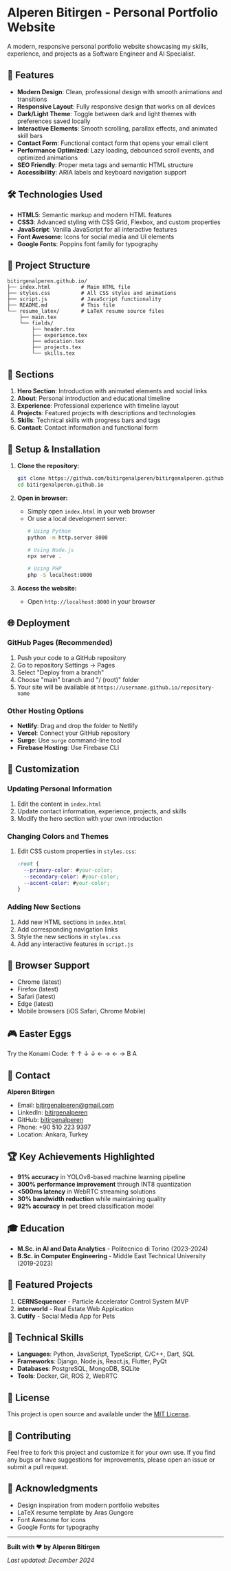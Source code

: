 # Alperen Bitirgen - Personal Portfolio Website

A modern, responsive personal portfolio website showcasing my skills, experience, and projects as a Software Engineer and AI Specialist.

## 🚀 Features

- **Modern Design**: Clean, professional design with smooth animations and transitions
- **Responsive Layout**: Fully responsive design that works on all devices
- **Dark/Light Theme**: Toggle between dark and light themes with preferences saved locally
- **Interactive Elements**: Smooth scrolling, parallax effects, and animated skill bars
- **Contact Form**: Functional contact form that opens your email client
- **Performance Optimized**: Lazy loading, debounced scroll events, and optimized animations
- **SEO Friendly**: Proper meta tags and semantic HTML structure
- **Accessibility**: ARIA labels and keyboard navigation support

## 🛠️ Technologies Used

- **HTML5**: Semantic markup and modern HTML features
- **CSS3**: Advanced styling with CSS Grid, Flexbox, and custom properties
- **JavaScript**: Vanilla JavaScript for all interactive features
- **Font Awesome**: Icons for social media and UI elements
- **Google Fonts**: Poppins font family for typography

## 📁 Project Structure

```
bitirgenalperen.github.io/
├── index.html          # Main HTML file
├── styles.css          # All CSS styles and animations
├── script.js           # JavaScript functionality
├── README.md           # This file
└── resume_latex/       # LaTeX resume source files
    ├── main.tex
    └── fields/
        ├── header.tex
        ├── experience.tex
        ├── education.tex
        ├── projects.tex
        └── skills.tex
```

## 🎨 Sections

1. **Hero Section**: Introduction with animated elements and social links
2. **About**: Personal introduction and educational timeline
3. **Experience**: Professional experience with timeline layout
4. **Projects**: Featured projects with descriptions and technologies
5. **Skills**: Technical skills with progress bars and tags
6. **Contact**: Contact information and functional form

## 🔧 Setup & Installation

1. **Clone the repository:**
   ```bash
   git clone https://github.com/bitirgenalperen/bitirgenalperen.github.io.git
   cd bitirgenalperen.github.io
   ```

2. **Open in browser:**
   - Simply open `index.html` in your web browser
   - Or use a local development server:
     ```bash
     # Using Python
     python -m http.server 8000
     
     # Using Node.js
     npx serve .
     
     # Using PHP
     php -S localhost:8000
     ```

3. **Access the website:**
   - Open `http://localhost:8000` in your browser

## 🌐 Deployment

### GitHub Pages (Recommended)
1. Push your code to a GitHub repository
2. Go to repository Settings → Pages
3. Select "Deploy from a branch"
4. Choose "main" branch and "/ (root)" folder
5. Your site will be available at `https://username.github.io/repository-name`

### Other Hosting Options
- **Netlify**: Drag and drop the folder to Netlify
- **Vercel**: Connect your GitHub repository
- **Surge**: Use `surge` command-line tool
- **Firebase Hosting**: Use Firebase CLI

## 🎯 Customization

### Updating Personal Information
1. Edit the content in `index.html`
2. Update contact information, experience, projects, and skills
3. Modify the hero section with your own introduction

### Changing Colors and Themes
1. Edit CSS custom properties in `styles.css`:
   ```css
   :root {
     --primary-color: #your-color;
     --secondary-color: #your-color;
     --accent-color: #your-color;
   }
   ```

### Adding New Sections
1. Add new HTML sections in `index.html`
2. Add corresponding navigation links
3. Style the new sections in `styles.css`
4. Add any interactive features in `script.js`

## 📱 Browser Support

- Chrome (latest)
- Firefox (latest)
- Safari (latest)
- Edge (latest)
- Mobile browsers (iOS Safari, Chrome Mobile)

## 🎮 Easter Eggs

Try the Konami Code: ↑ ↑ ↓ ↓ ← → ← → B A

## 📧 Contact

**Alperen Bitirgen**
- Email: bitirgenalperen@gmail.com
- LinkedIn: [bitirgenalperen](https://www.linkedin.com/in/bitirgenalperen/)
- GitHub: [bitirgenalperen](https://github.com/bitirgenalperen)
- Phone: +90 510 223 9397
- Location: Ankara, Turkey

## 🏆 Key Achievements Highlighted

- **91% accuracy** in YOLOv8-based machine learning pipeline
- **300% performance improvement** through INT8 quantization
- **<500ms latency** in WebRTC streaming solutions
- **30% bandwidth reduction** while maintaining quality
- **92% accuracy** in pet breed classification model

## 🎓 Education

- **M.Sc. in AI and Data Analytics** - Politecnico di Torino (2023-2024)
- **B.Sc. in Computer Engineering** - Middle East Technical University (2019-2023)

## 💼 Featured Projects

1. **CERNSequencer** - Particle Accelerator Control System MVP
2. **interworld** - Real Estate Web Application
3. **Cutify** - Social Media App for Pets

## 🔧 Technical Skills

- **Languages**: Python, JavaScript, TypeScript, C/C++, Dart, SQL
- **Frameworks**: Django, Node.js, React.js, Flutter, PyQt
- **Databases**: PostgreSQL, MongoDB, SQLite
- **Tools**: Docker, Git, ROS 2, WebRTC

## 📄 License

This project is open source and available under the [MIT License](LICENSE).

## 🤝 Contributing

Feel free to fork this project and customize it for your own use. If you find any bugs or have suggestions for improvements, please open an issue or submit a pull request.

## 🙏 Acknowledgments

- Design inspiration from modern portfolio websites
- LaTeX resume template by Aras Gungore
- Font Awesome for icons
- Google Fonts for typography

---

**Built with ❤️ by Alperen Bitirgen**

*Last updated: December 2024* 